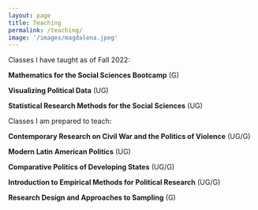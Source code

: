 ```yaml
---
layout: page
title: Teaching
permalink: /teaching/
image: '/images/magdalena.jpeg'
---
```


Classes I have taught as of Fall 2022: 

<b>Mathematics for the Social Sciences Bootcamp</b> (G) 

<b>Visualizing Political Data</b>  (UG) 

<b>Statistical Research Methods for the Social Sciences</b> (UG) 

Classes I am prepared to teach: 

<b>Contemporary Research on Civil War and the Politics of Violence</b> (UG/G) 

<b>Modern Latin American Politics</b> (UG) 

<b>Comparative Politics of Developing States</b> (UG/G) 

<b>Introduction to Empirical Methods for Political Research</b> (UG/G) 

<b>Research Design and Approaches to Sampling</b> (G) 
